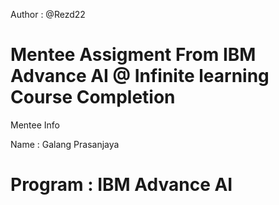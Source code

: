 Author : @Rezd22

Mentee Assigment From IBM Advance AI @ Infinite learning Course Completion 
================================================================================================
Mentee Info

Name : Galang Prasanjaya

Program : IBM Advance AI
===============================================================================================
